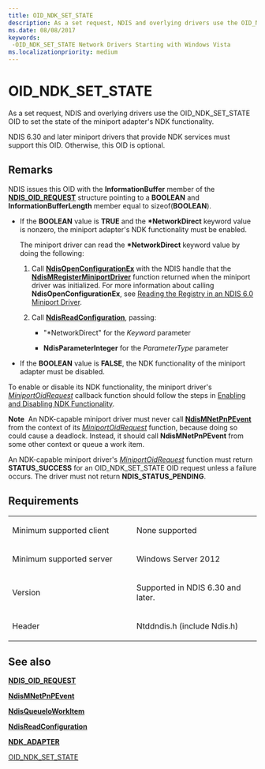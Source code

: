 ```yaml
---
title: OID_NDK_SET_STATE
description: As a set request, NDIS and overlying drivers use the OID_NDK_SET_STATE OID to set the state of the miniport adapter's NDK functionality.
ms.date: 08/08/2017
keywords: 
 -OID_NDK_SET_STATE Network Drivers Starting with Windows Vista
ms.localizationpriority: medium
---
```


# OID\_NDK\_SET\_STATE


As a set request, NDIS and overlying drivers use the OID\_NDK\_SET\_STATE OID to set the state of the miniport adapter's NDK functionality.

NDIS 6.30 and later miniport drivers that provide NDK services must support this OID. Otherwise, this OID is optional.

Remarks
-------

NDIS issues this OID with the **InformationBuffer** member of the [**NDIS\_OID\_REQUEST**](/windows-hardware/drivers/ddi/ndis/ns-ndis-_ndis_oid_request) structure pointing to a **BOOLEAN** and **InformationBufferLength** member equal to sizeof(**BOOLEAN**).

-   If the **BOOLEAN** value is **TRUE** and the **\*NetworkDirect** keyword value is nonzero, the miniport adapter's NDK functionality must be enabled.

    The miniport driver can read the **\*NetworkDirect** keyword value by doing the following:

    1.  Call [**NdisOpenConfigurationEx**](/windows-hardware/drivers/ddi/ndis/nf-ndis-ndisopenconfigurationex) with the NDIS handle that the [**NdisMRegisterMiniportDriver**](/windows-hardware/drivers/ddi/ndis/nf-ndis-ndismregisterminiportdriver) function returned when the miniport driver was initialized. For more information about calling **NdisOpenConfigurationEx**, see [Reading the Registry in an NDIS 6.0 Miniport Driver](/previous-versions/windows/hardware/network/reading-the-registry-in-an-ndis-6-0-miniport-driver).

    2.  Call [**NdisReadConfiguration**](/windows-hardware/drivers/ddi/ndis/nf-ndis-ndisreadconfiguration), passing:

        -   "\*NetworkDirect" for the *Keyword* parameter

        -   **NdisParameterInteger** for the *ParameterType* parameter

-   If the **BOOLEAN** value is **FALSE**, the NDK functionality of the miniport adapter must be disabled.

To enable or disable its NDK functionality, the miniport driver's [*MiniportOidRequest*](/windows-hardware/drivers/ddi/ndis/nc-ndis-miniport_oid_request) callback function should follow the steps in [Enabling and Disabling NDK Functionality](./enabling-and-disabling-ndk-functionality.md).

**Note**  An NDK-capable miniport driver must never call [**NdisMNetPnPEvent**](/windows-hardware/drivers/ddi/ndis/nf-ndis-ndismnetpnpevent) from the context of its [*MiniportOidRequest*](/windows-hardware/drivers/ddi/ndis/nc-ndis-miniport_oid_request) function, because doing so could cause a deadlock. Instead, it should call **NdisMNetPnPEvent** from some other context or queue a work item.

 

An NDK-capable miniport driver's [*MiniportOidRequest*](/windows-hardware/drivers/ddi/ndis/nc-ndis-miniport_oid_request) function must return **STATUS\_SUCCESS** for an OID\_NDK\_SET\_STATE OID request unless a failure occurs. The driver must not return **NDIS\_STATUS\_PENDING**.

Requirements
------------

<table>
<colgroup>
<col width="50%" />
<col width="50%" />
</colgroup>
<tbody>
<tr class="odd">
<td><p>Minimum supported client</p></td>
<td><p>None supported</p></td>
</tr>
<tr class="even">
<td><p>Minimum supported server</p></td>
<td><p>Windows Server 2012</p></td>
</tr>
<tr class="odd">
<td><p>Version</p></td>
<td><p>Supported in NDIS 6.30 and later.</p></td>
</tr>
<tr class="even">
<td><p>Header</p></td>
<td>Ntddndis.h (include Ndis.h)</td>
</tr>
</tbody>
</table>

## See also


[**NDIS\_OID\_REQUEST**](/windows-hardware/drivers/ddi/ndis/ns-ndis-_ndis_oid_request)

[**NdisMNetPnPEvent**](/windows-hardware/drivers/ddi/ndis/nf-ndis-ndismnetpnpevent)

[**NdisQueueIoWorkItem**](/windows-hardware/drivers/ddi/ndis/nf-ndis-ndisqueueioworkitem)

[**NdisReadConfiguration**](/windows-hardware/drivers/ddi/ndis/nf-ndis-ndisreadconfiguration)

[**NDK\_ADAPTER**](/windows-hardware/drivers/ddi/ndkpi/ns-ndkpi-_ndk_adapter)

[OID\_NDK\_SET\_STATE](oid-ndk-set-state.md)

 

